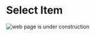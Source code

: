# Select Item

![web page is under construction](https://docimages.blob.core.chinacloudapi.cn/images/commingsoon20210514.jpg)
